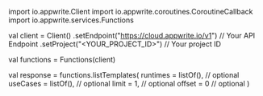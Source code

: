import io.appwrite.Client
import io.appwrite.coroutines.CoroutineCallback
import io.appwrite.services.Functions

val client = Client()
    .setEndpoint("https://cloud.appwrite.io/v1") // Your API Endpoint
    .setProject("&lt;YOUR_PROJECT_ID&gt;") // Your project ID

val functions = Functions(client)

val response = functions.listTemplates(
    runtimes = listOf(), // optional
    useCases = listOf(), // optional
    limit = 1, // optional
    offset = 0 // optional
)
